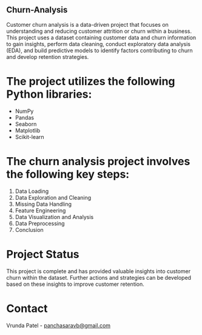 ## Churn-Analysis
Customer churn analysis is a data-driven project that focuses on understanding and reducing customer attrition or churn within a business. This project uses a dataset containing customer data and churn information to gain insights, perform data cleaning, conduct exploratory data analysis (EDA), and build predictive models to identify factors contributing to churn and develop retention strategies.

# The project utilizes the following Python libraries:

- NumPy
- Pandas
- Seaborn
- Matplotlib
- Scikit-learn
  
# The churn analysis project involves the following key steps:
1. Data Loading
2. Data Exploration and Cleaning
3. Missing Data Handling
4. Feature Engineering
5. Data Visualization and Analysis
6. Data Preprocessing
7. Conclusion

# Project Status
This project is complete and has provided valuable insights into customer churn within the dataset. Further actions and strategies can be developed based on these insights to improve customer retention.

# Contact
Vrunda Patel - panchasaravb@gmail.com
